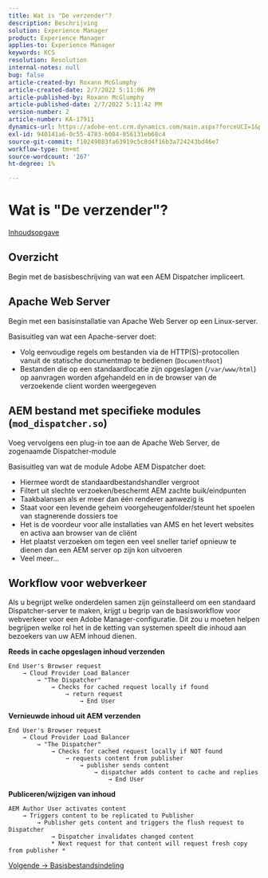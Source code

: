 ```yaml
---
title: Wat is "De verzender"?
description: Beschrijving
solution: Experience Manager
product: Experience Manager
applies-to: Experience Manager
keywords: KCS
resolution: Resolution
internal-notes: null
bug: false
article-created-by: Roxann McGlumphy
article-created-date: 2/7/2022 5:11:06 PM
article-published-by: Roxann McGlumphy
article-published-date: 2/7/2022 5:11:42 PM
version-number: 2
article-number: KA-17911
dynamics-url: https://adobe-ent.crm.dynamics.com/main.aspx?forceUCI=1&pagetype=entityrecord&etn=knowledgearticle&id=35d146ef-3888-ec11-93b0-0022480837ff
exl-id: 940141a6-0c55-4783-b084-856131eb68c4
source-git-commit: f10249883fa63919c5c8d4f16b3a724243bd46e7
workflow-type: tm+mt
source-wordcount: '267'
ht-degree: 1%

---
```



# Wat is &quot;De verzender&quot;?

[Inhoudsopgave](https://experienceleague.adobe.com/docs/experience-cloud-kcs/kbarticles/KA-17490.html)

## Overzicht

Begin met de basisbeschrijving van wat een AEM Dispatcher impliceert.

## Apache Web Server

Begin met een basisinstallatie van Apache Web Server op een Linux-server.

Basisuitleg van wat een Apache-server doet:

- Volg eenvoudige regels om bestanden via de HTTP(S)-protocollen vanuit de statische documentmap te bedienen (`DocumentRoot`)
- Bestanden die op een standaardlocatie zijn opgeslagen (`/var/www/html`) op aanvragen worden afgehandeld en in de browser van de verzoekende client worden weergegeven




## AEM bestand met specifieke modules (`mod_dispatcher.so`)

Voeg vervolgens een plug-in toe aan de Apache Web Server, de zogenaamde Dispatcher-module

Basisuitleg van wat de module Adobe AEM Dispatcher doet:

- Hiermee wordt de standaardbestandshandler vergroot
- Filtert uit slechte verzoeken/beschermt AEM zachte buik/eindpunten
- Taakbalansen als er meer dan één renderer aanwezig is
- Staat voor een levende geheim voorgeheugenfolder/steunt het spoelen van stagnerende dossiers toe
- Het is de voordeur voor alle installaties van AMS en het levert websites en activa aan browser van de cliënt
- Het plaatst verzoeken om tegen een veel sneller tarief opnieuw te dienen dan een AEM server op zijn kon uitvoeren
- Veel meer...

## Workflow voor webverkeer

Als u begrijpt welke onderdelen samen zijn geïnstalleerd om een standaard Dispatcher-server te maken, krijgt u begrip van de basisworkflow voor webverkeer voor een Adobe Manager-configuratie.
Dit zou u moeten helpen begrijpen welke rol het in de ketting van systemen speelt die inhoud aan bezoekers van uw AEM inhoud dienen.

<b>Reeds in cache opgeslagen inhoud verzenden</b>

```
End User's Browser request 
    → Cloud Provider Load Balancer 
        → "The Dispatcher" 
            → Checks for cached request locally if found 
                → return request 
                    → End User
```

<b>Vernieuwde inhoud uit AEM verzenden</b>

```
End User's Browser request 
    → Cloud Provider Load Balancer 
        → "The Dispatcher" 
            → Checks for cached request locally if NOT found 
                → requests content from publisher 
                    → publisher sends content 
                        → dispatcher adds content to cache and replies 
                            → End User
```

<b>Publiceren/wijzigen van inhoud</b>

```
AEM Author User activates content 
    → Triggers content to be replicated to Publisher 
        → Publisher gets content and triggers the flush request to Dispatcher 
            → Dispatcher invalidates changed content 
            * Next request for that content will request fresh copy from publisher *
```

[Volgende -> Basisbestandsindeling](https://experienceleague.adobe.com/docs/experience-cloud-kcs/kbarticles/KA-17502.html)